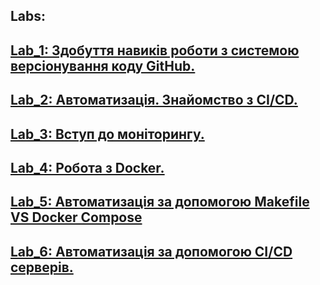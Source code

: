 

## Labs:
## [Lab_1: Здобуття навиків роботи з системою версіонування коду GitHub.](lab_1)

## [Lab_2: Автоматизація. Знайомство з CI/CD.](lab_2)

## [Lab_3: Вступ до моніторингу.](lab_3)

## [Lab_4: Робота з Docker.](lab_4)

## [Lab_5: Автоматизація за допомогою Makefile VS Docker Compose](lab_5)

## [Lab_6: Автоматизація за допомогою CI/CD серверів.](lab_6)